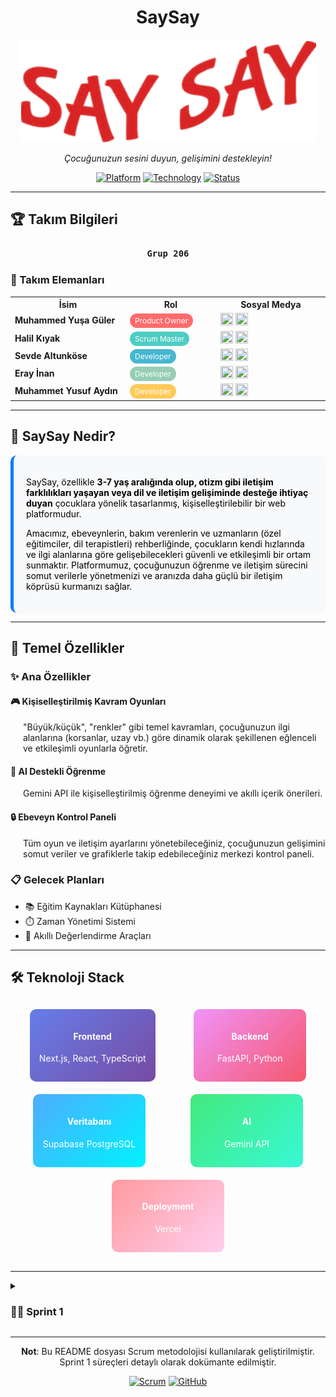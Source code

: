 <div align="center">

# **SaySay**

![Proje Logosu](./assets/logo.png)

*Çocuğunuzun sesini duyun, gelişimini destekleyin!*

[![Platform](https://img.shields.io/badge/Platform-Web-blue.svg)](https://example.com)
[![Technology](https://img.shields.io/badge/Technology-React-green.svg)](https://example.com)
[![Status](https://img.shields.io/badge/Status-Sprint1_Completed-success.svg)](https://example.com)

</div>

---

## **🏆 Takım Bilgileri**

<div align="center">

### **`Grup 206`**


</div>

### **👥 Takım Elemanları**

<table>
  <tr>
    <th width="200">İsim</th>
    <th width="150">Rol</th>
    <th width="200">Sosyal Medya</th>
  </tr>
  <tr>
    <td><b>Muhammed Yuşa Güler</b></td>
    <td><span style="background-color: #ff6b6b; color: white; padding: 4px 8px; border-radius: 12px; font-size: 12px;">Product Owner</span></td>
    <td>
      <a href="https://github.com/yusaglr" target="_blank"><img src="https://github.githubassets.com/images/modules/logos_page/GitHub-Mark.png" width="20" height="20"/></a>
      <a href="placeholder_linkedin_url" target="_blank"><img src="https://content.linkedin.com/content/dam/me/business/en-us/amp/brand-site/v2/bg/LI-Bug.svg.original.svg" width="20" height="20"/></a>
    </td>
  </tr>
  <tr>
    <td><b>Halil Kıyak</b></td>
    <td><span style="background-color: #4ecdc4; color: white; padding: 4px 8px; border-radius: 12px; font-size: 12px;">Scrum Master</span></td>
    <td>
      <a href="https://github.com/vamos99" target="_blank"><img src="https://github.githubassets.com/images/modules/logos_page/GitHub-Mark.png" width="20" height="20"/></a>
      <a href="https://tr.linkedin.com/in/halilkiyak" target="_blank"><img src="https://content.linkedin.com/content/dam/me/business/en-us/amp/brand-site/v2/bg/LI-Bug.svg.original.svg" width="20" height="20"/></a>
    </td>
  </tr>
  <tr>
    <td><b>Sevde Altunköse</b></td>
    <td><span style="background-color: #45b7d1; color: white; padding: 4px 8px; border-radius: 12px; font-size: 12px;">Developer</span></td>
    <td>
      <a href="https://github.com/SevdeAltunkose" target="_blank"><img src="https://github.githubassets.com/images/modules/logos_page/GitHub-Mark.png" width="20" height="20"/></a>
      <a href="https://tr.linkedin.com/in/sevde-altunk%C3%B6se-608450312" target="_blank"><img src="https://content.linkedin.com/content/dam/me/business/en-us/amp/brand-site/v2/bg/LI-Bug.svg.original.svg" width="20" height="20"/></a>
    </td>
  </tr>
  <tr>
    <td><b>Eray İnan</b></td>
    <td><span style="background-color: #96ceb4; color: white; padding: 4px 8px; border-radius: 12px; font-size: 12px;">Developer</span></td>
    <td>
      <a href="https://github.com/erayinn" target="_blank"><img src="https://github.githubassets.com/images/modules/logos_page/GitHub-Mark.png" width="20" height="20"/></a>
      <a href="https://www.linkedin.com/in/eray-inan-b022392a9/" target="_blank"><img src="https://content.linkedin.com/content/dam/me/business/en-us/amp/brand-site/v2/bg/LI-Bug.svg.original.svg" width="20" height="20"/></a>
    </td>
  </tr>
  <tr>
    <td><b>Muhammet Yusuf Aydın</b></td>
    <td><span style="background-color: #feca57; color: white; padding: 4px 8px; border-radius: 12px; font-size: 12px;">Developer</span></td>
    <td>
      <a href="https://github.com/yayd1n" target="_blank"><img src="https://github.githubassets.com/images/modules/logos_page/GitHub-Mark.png" width="20" height="20"/></a>
      <a href="https://www.linkedin.com/in/muhammet-yusuf-ayd%C4%B1n/" target="_blank"><img src="https://content.linkedin.com/content/dam/me/business/en-us/amp/brand-site/v2/bg/LI-Bug.svg.original.svg" width="20" height="20"/></a>
    </td>
  </tr>
</table>

---

## **📱 SaySay Nedir?**

<div style="background-color: #f8f9fa; padding: 20px; border-radius: 10px; border-left: 5px solid #007bff; color: #000000;">

<p>SaySay, özellikle <strong>3-7 yaş aralığında olup, otizm gibi iletişim farklılıkları yaşayan veya dil ve iletişim gelişiminde desteğe ihtiyaç duyan</strong> çocuklara yönelik tasarlanmış, kişiselleştirilebilir bir web platformudur.</p>

<p>Amacımız, ebeveynlerin, bakım verenlerin ve uzmanların (özel eğitimciler, dil terapistleri) rehberliğinde, çocukların kendi hızlarında ve ilgi alanlarına göre gelişebilecekleri güvenli ve etkileşimli bir ortam sunmaktır. Platformumuz, çocuğunuzun öğrenme ve iletişim sürecini somut verilerle yönetmenizi ve aranızda daha güçlü bir iletişim köprüsü kurmanızı sağlar.</p>
</div>

---

## **🚀 Temel Özellikler**

### ✨ **Ana Özellikler**

#### 🎮 **Kişiselleştirilmiş Kavram Oyunları**
<p style="margin-left: 20px;">"Büyük/küçük", "renkler" gibi temel kavramları, çocuğunuzun ilgi alanlarına (korsanlar, uzay vb.) göre dinamik olarak şekillenen eğlenceli ve etkileşimli oyunlarla öğretir.</p>

#### 🤖 **AI Destekli Öğrenme**
<p style="margin-left: 20px;">Gemini API ile kişiselleştirilmiş öğrenme deneyimi ve akıllı içerik önerileri.</p>

#### 🔒 **Ebeveyn Kontrol Paneli**
<p style="margin-left: 20px;">Tüm oyun ve iletişim ayarlarını yönetebileceğiniz, çocuğunuzun gelişimini somut veriler ve grafiklerle takip edebileceğiniz merkezi kontrol paneli.</p>

### 📋 **Gelecek Planları**
- 📚 Eğitim Kaynakları Kütüphanesi
- ⏱️ Zaman Yönetimi Sistemi
- 🎯 Akıllı Değerlendirme Araçları

---

## **🛠️ Teknoloji Stack**

<div style="display: flex; justify-content: space-around; flex-wrap: wrap; margin: 20px 0;">

<div style="text-align: center; margin: 10px; padding: 15px; background: linear-gradient(135deg, #667eea 0%, #764ba2 100%); color: white; border-radius: 10px; min-width: 150px;">
<h4>Frontend</h4>
<p>Next.js, React, TypeScript</p>
</div>

<div style="text-align: center; margin: 10px; padding: 15px; background: linear-gradient(135deg, #f093fb 0%, #f5576c 100%); color: white; border-radius: 10px; min-width: 150px;">
<h4>Backend</h4>
<p>FastAPI, Python</p>
</div>

<div style="text-align: center; margin: 10px; padding: 15px; background: linear-gradient(135deg, #4facfe 0%, #00f2fe 100%); color: white; border-radius: 10px; min-width: 150px;">
<h4>Veritabanı</h4>
<p>Supabase PostgreSQL</p>
</div>

<div style="text-align: center; margin: 10px; padding: 15px; background: linear-gradient(135deg, #43e97b 0%, #38f9d7 100%); color: white; border-radius: 10px; min-width: 150px;">
<h4>AI</h4>
<p>Gemini API</p>
</div>

<div style="text-align: center; margin: 10px; padding: 15px; background: linear-gradient(135deg, #ff9a9e 0%, #fecfef 100%); color: white; border-radius: 10px; min-width: 150px;">
<h4>Deployment</h4>
<p>Vercel</p>
</div>

</div>


---

<details>
<summary><h3>🏃‍♂️ Sprint 1</h3></summary>

<div style="background-color: #f8f9fa; padding: 20px; border-radius: 10px; margin: 10px 0; color: #000000;">

### **📊 Sprint Bilgileri**
- **Sprint Notları**: Sprint 1'in ana hedefi, projenin temel altyapısını kurmak, teknoloji yığınını hayata geçirmek ve kullanıcıların sistemle etkileşime girebileceği en temel yapıları oluşturmaktı. Vite ile React + TypeScript projesi kuruldu, temel sayfa yapısı oluşturuldu ve responsive tasarım tamamlandı. Veritabanı için Supabase test edildi ve başarılı sonuçlar alındı. Bir sonraki sprint için Next.js'e geçiş kararı alındı.
- **Sprint içinde tamamlanması tahmin edilen puan**: <span style="background-color: #28a745; color: white; padding: 4px 8px; border-radius: 12px;">21 Puan</span>
- **Puan tamamlama mantığı**: Fibonacci serisi (1, 2, 3, 5, 8) kullanılarak story point'ler belirlenmiştir. Puanlama, işin karmaşıklığı, gerektirdiği efor ve barındırdığı belirsizlik üçgenine göre yapılmıştır. Basit görevler 1-3, orta karmaşıklık 5-8 puan olarak değerlendirilmiştir.
- **Backlog düzeni ve Story seçimleri**: Product Backlog Trello'da yönetilmekte olup, Sprint 1 için temel UI/UX tasarımları ve proje altyapısı önceliklendirilmiştir.
- **Daily Scrum**: WhatsApp üzerinden günlük 20 dakikalık toplantılar yapılmıştır. Takım üyeleri günlük ilerlemelerini paylaşmış, engelleri belirtmiş ve bir sonraki günün planlarını yapmıştır.

### **📈 Sprint Board**
<details>
<summary><h4>📈 Sprint Board Görselleri</h4></summary>

![Sprint 1 - To Do](./assets/Sprint1-ToDo.png)

![Sprint 1 - Done](./assets/Sprint1-Done.png)

</details>

### **💻 Uygulama Ekran Görüntüleri**

<details>

<table style="width: 100%; border-collapse: collapse;">
  <tr>
    <td colspan="4" style="text-align: center; background-color: #007bff; color: white; padding: 10px;"><h3>💻 Uygulama Ekran Görüntüleri</h3></td>
  </tr>
  <tr>
    <td style="width: 50%; padding: 10px;"><img src="./assets/app-hompage.png" style="max-width: 100%; height: auto; border-radius: 8px; box-shadow: 0 4px 8px rgba(0,0,0,0.1);"></td>
    <td style="width: 50%; padding: 10px;"><img src="./assets/app-login.png" style="max-width: 100%; height: auto; border-radius: 8px; box-shadow: 0 4px 8px rgba(0,0,0,0.1);"></td>
  </tr>
  <tr>
    <td style="width: 50%; padding: 10px;"><img src="./assets/app-register.png" style="max-width: 100%; height: auto; border-radius: 8px; box-shadow: 0 4px 8px rgba(0,0,0,0.1);"></td>
    <td style="width: 50%; padding: 10px;"><img src="./assets/app-contact.png" style="max-width: 100%; height: auto; border-radius: 8px; box-shadow: 0 4px 8px rgba(0,0,0,0.1);"></td>
  </tr>
</table>

</details>

### **📝 Sprint Review & Retrospective**

#### **Sprint Review**
**Neler Başarıldı ve Gösterildi?**
✅ Proje Kurulumu (Vite + React + TS) - 3 puan
✅ Ana Sayfa ve İletişim Sayfası UI Kodlaması - 5 puan  
✅ Giriş ve Kayıt Sayfaları UI Kodlaması - 5 puan
✅ Tüm Sayfalar için Responsive Tasarım - 8 puan
✅ Proje klasör yapısı organize edildi (components, pages, styles, utils, hooks, types).
✅ Veritabanı için Supabase test edildi ve başarılı sonuçlar alındı.

**Tespit Edilen Sorunlar:**
⚠️ Planlanan tasarıma göre ufak tasarım sorunları mevcut.

**Sprint Review katılımcıları**: Muhammed Yuşa Güler, Halil Kıyak, Sevde Altunköse, Eray İnan, Muhammet Yusuf Aydın

#### **Sprint Retrospective**
**Neler İyi Gitti?**
- Takım içi iletişim ve iş birliği çok güçlüydü.
- Vite kullanma kararımız, geliştirme sürecini hızlandırdı.
- Responsive tasarım başarıyla tamamlandı.
- Teknoloji stack kararlarında esneklik gösterdik (Vite'dan Next.js'e geçiş planı).

**Neler Geliştirilebilir?**
- Bazı görevlerin karmaşıklığını başlangıçta tam olarak kestiremedik.
- Bir sonraki sprint için kavram oyunları ve kullanıcı yönetimi özellikleri önceliklendirilmiştir.

</div>
</details>

---

<div align="center">

**Not**: Bu README dosyası Scrum metodolojisi kullanılarak geliştirilmiştir. Sprint 1 süreçleri detaylı olarak dokümante edilmiştir.

[![Scrum](https://img.shields.io/badge/Methodology-Scrum-orange?style=for-the-badge&logo=scrum)](https://scrum.org/)
[![GitHub](https://img.shields.io/badge/GitHub-Repository-black?style=for-the-badge&logo=github)](https://github.com/vamos99/SaySay)

</div>
